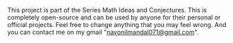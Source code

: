 This project is part of the Series Math Ideas and Conjectures.
This is completely open-source and can be used by anyone for their personal or official projects.
Feel free to change anything that you may feel wrong.
And you can contact me on my gmail "navonilmandal071@gmail.com".
